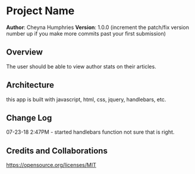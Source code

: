 # Project Name

**Author**: Cheyna Humphries
**Version**: 1.0.0 (increment the patch/fix version number up if you make more commits past your first submission)

## Overview
The user should be able to view author stats on their articles.

## Architecture
this app is built with javascript, html, css, jquery, handlebars, etc.

## Change Log
07-23-18 2:47PM - started handlebars function not sure that is right.

## Credits and Collaborations
  https://opensource.org/licenses/MIT

